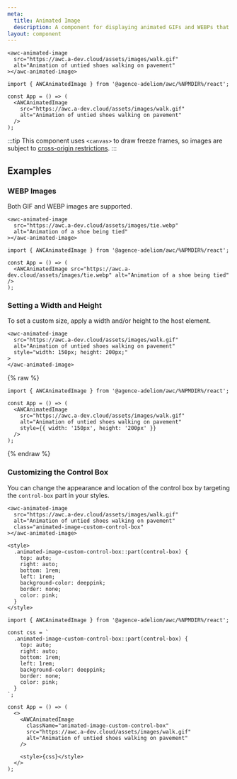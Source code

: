 ```yaml
---
meta:
  title: Animated Image
  description: A component for displaying animated GIFs and WEBPs that play and pause on interaction.
layout: component
---
```


```html:preview
<awc-animated-image
  src="https://awc.a-dev.cloud/assets/images/walk.gif"
  alt="Animation of untied shoes walking on pavement"
></awc-animated-image>
```

```jsx:react
import { AWCAnimatedImage } from '@agence-adeliom/awc/%NPMDIR%/react';

const App = () => (
  <AWCAnimatedImage
    src="https://awc.a-dev.cloud/assets/images/walk.gif"
    alt="Animation of untied shoes walking on pavement"
  />
);
```

:::tip
This component uses `<canvas>` to draw freeze frames, so images are subject to [cross-origin restrictions](https://developer.mozilla.org/en-US/docs/Web/HTML/CORS_enabled_image).
:::

## Examples

### WEBP Images

Both GIF and WEBP images are supported.

```html:preview
<awc-animated-image
  src="https://awc.a-dev.cloud/assets/images/tie.webp"
  alt="Animation of a shoe being tied"
></awc-animated-image>
```

```jsx:react
import { AWCAnimatedImage } from '@agence-adeliom/awc/%NPMDIR%/react';

const App = () => (
  <AWCAnimatedImage src="https://awc.a-dev.cloud/assets/images/tie.webp" alt="Animation of a shoe being tied" />
);
```

### Setting a Width and Height

To set a custom size, apply a width and/or height to the host element.

```html:preview
<awc-animated-image
  src="https://awc.a-dev.cloud/assets/images/walk.gif"
  alt="Animation of untied shoes walking on pavement"
  style="width: 150px; height: 200px;"
>
</awc-animated-image>
```

{% raw %}

```jsx:react
import { AWCAnimatedImage } from '@agence-adeliom/awc/%NPMDIR%/react';

const App = () => (
  <AWCAnimatedImage
    src="https://awc.a-dev.cloud/assets/images/walk.gif"
    alt="Animation of untied shoes walking on pavement"
    style={{ width: '150px', height: '200px' }}
  />
);
```

{% endraw %}

### Customizing the Control Box

You can change the appearance and location of the control box by targeting the `control-box` part in your styles.

```html:preview
<awc-animated-image
  src="https://awc.a-dev.cloud/assets/images/walk.gif"
  alt="Animation of untied shoes walking on pavement"
  class="animated-image-custom-control-box"
></awc-animated-image>

<style>
  .animated-image-custom-control-box::part(control-box) {
    top: auto;
    right: auto;
    bottom: 1rem;
    left: 1rem;
    background-color: deeppink;
    border: none;
    color: pink;
  }
</style>
```

```jsx:react
import { AWCAnimatedImage } from '@agence-adeliom/awc/%NPMDIR%/react';

const css = `
  .animated-image-custom-control-box::part(control-box) {
    top: auto;
    right: auto;
    bottom: 1rem;
    left: 1rem;
    background-color: deeppink;
    border: none;
    color: pink;
  }
`;

const App = () => (
  <>
    <AWCAnimatedImage
      className="animated-image-custom-control-box"
      src="https://awc.a-dev.cloud/assets/images/walk.gif"
      alt="Animation of untied shoes walking on pavement"
    />

    <style>{css}</style>
  </>
);
```
